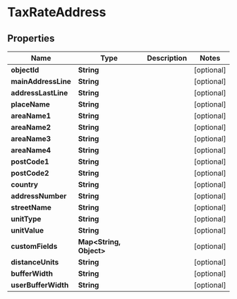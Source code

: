 
# TaxRateAddress

## Properties
Name | Type | Description | Notes
------------ | ------------- | ------------- | -------------
**objectId** | **String** |  |  [optional]
**mainAddressLine** | **String** |  |  [optional]
**addressLastLine** | **String** |  |  [optional]
**placeName** | **String** |  |  [optional]
**areaName1** | **String** |  |  [optional]
**areaName2** | **String** |  |  [optional]
**areaName3** | **String** |  |  [optional]
**areaName4** | **String** |  |  [optional]
**postCode1** | **String** |  |  [optional]
**postCode2** | **String** |  |  [optional]
**country** | **String** |  |  [optional]
**addressNumber** | **String** |  |  [optional]
**streetName** | **String** |  |  [optional]
**unitType** | **String** |  |  [optional]
**unitValue** | **String** |  |  [optional]
**customFields** | **Map&lt;String, Object&gt;** |  |  [optional]
**distanceUnits** | **String** |  |  [optional]
**bufferWidth** | **String** |  |  [optional]
**userBufferWidth** | **String** |  |  [optional]



